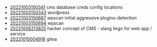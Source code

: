 - [20221003150341](/zet/20221003150341/README.md) cms database creds config locations
- [20221003150343](/zet/20221003150343/README.md) wordpress
- [20221003150687](/zet/20221003150687/README.md) wpscan initial aggressive plugins-detection
- [20221003150694](/zet/20221003150694/README.md) wpscan
- [20221008213825](/zet/20221008213825/README.md) hacker concept of CMS - slang lingo for web app / service
- [20221015004916](/zet/20221015004916/README.md) gitea
